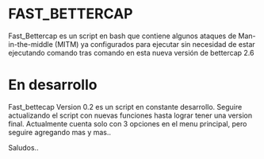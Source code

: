 # FAST_BETTERCAP
Fast_Bettercap es un script en bash que contiene algunos ataques de Man-in-the-middle  (MITM) ya configurados para ejecutar sin necesidad de estar ejecutando comando tras comando en esta nueva versión de bettercap 2.6

# En desarrollo
Fast_bettecap Version 0.2 es un script en constante desarrollo.
Seguire actualizando el script con nuevas funciones hasta lograr tener una version final. 
Actualmente cuenta solo con 3 opciones en el menu principal, pero seguire agregando mas y mas..

Saludos..

